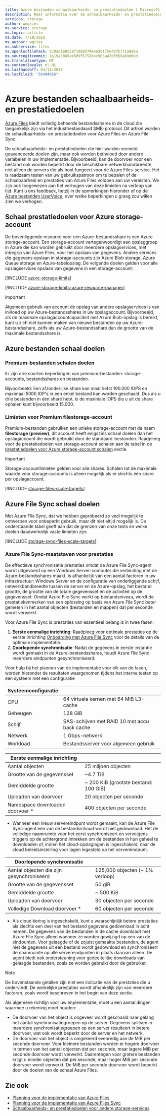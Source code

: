 ```yaml
---
title: Azure bestanden schaalbaarheids- en prestatiedoelen | Microsoft Docs
description: Meer informatie over de schaalbaarheids- en prestatiedoelen voor Azure Files, met inbegrip van de capaciteit, snelheid van aanvragen en bandbreedtelimieten voor binnenkomende en uitgaande.
services: storage
author: wmgries
ms.service: storage
ms.topic: article
ms.date: 7/19/2018
ms.author: wgries
ms.subservice: files
ms.openlocfilehash: 630ad1e0558fc089d79eee50175e497b771a0a8a
ms.sourcegitcommit: 1a19a5845ae5d9f5752b4c905a43bf959a60eb9d
ms.translationtype: MT
ms.contentlocale: nl-NL
ms.lasthandoff: 04/11/2019
ms.locfileid: "59494966"
---
```

# <a name="azure-files-scalability-and-performance-targets"></a>Azure bestanden schaalbaarheids- en prestatiedoelen

[Azure Files](storage-files-introduction.md) biedt volledig beheerde bestandsshares in de cloud die toegankelijk zijn via het industriestandaard SMB-protocol. Dit artikel worden de schaalbaarheids- en prestatiedoelen voor Azure Files en Azure File Sync.

De schaalbaarheids- en prestatiedoelen die hier worden vermeld geavanceerde doelen zijn, maar ook worden beïnvloed door andere variabelen in uw implementatie. Bijvoorbeeld, kan de doorvoer voor een bestand ook worden beperkt door de beschikbare netwerkbandbreedte, niet alleen de servers die als host fungeert voor de Azure Files-service. Het is raadzaam testen van uw gebruikspatroon om te bepalen of de schaalbaarheid en prestaties van Azure Files voldoen aan uw vereisten. We zijn ook toegewezen aan het verhogen van deze limieten na verloop van tijd. Kunt u ons feedback, hetzij in de opmerkingen hieronder of op de [Azure bestanden UserVoice](https://feedback.azure.com/forums/217298-storage/category/180670-files), over welke beperkingen u graag zou willen zien we verhogen.

## <a name="azure-storage-account-scale-targets"></a>Schaal prestatiedoelen voor Azure storage-account

De bovenliggende resource voor een Azure-bestandsshare is een Azure storage-account. Een storage-account vertegenwoordigt een opslaggroep in Azure die kan worden gebruikt door meerdere opslagservices, met inbegrip van Azure Files, voor het opslaan van gegevens. Andere services die gegevens opslaan in storage-accounts zijn Azure Blob storage, Azure Queue storage en Azure-tabelopslag. De volgende doelen gelden voor alle opslagservices opslaan van gegevens in een storage-account:

[!INCLUDE [azure-storage-limits](../../../includes/azure-storage-limits.md)]

[!INCLUDE [azure-storage-limits-azure-resource-manager](../../../includes/azure-storage-limits-azure-resource-manager.md)]

> [!Important]  
> Algemeen gebruik van account de opslag van andere opslagservices is van invloed op uw Azure-bestandsshares in uw opslagaccount. Bijvoorbeeld, als de maximale opslagaccountcapaciteit met Azure Blob-opslag is bereikt, kunt u zich niet kunnen maken van nieuwe bestanden op uw Azure-bestandsshare, zelfs als uw Azure-bestandsshare dan de grootte van de maximale bestandsshare is.

## <a name="azure-files-scale-targets"></a>Azure bestanden schaal doelen

### <a name="premium-files-scale-targets"></a>Premium-bestanden schalen doelen

Er zijn drie soorten beperkingen van premium-bestanden: storage-accounts, bestandsshares en bestanden.

Bijvoorbeeld: Een afzonderlijke share kan maar liefst 100.000 IOPS en maximaal 5000 IOP's in een enkel bestand kan worden geschaald. Dus als u drie bestanden in één share hebt, is de maximale IOPS die u uit de share ophalen kunt bijvoorbeeld 15.000.

### <a name="premium-filestorage-account-limits"></a>Limieten voor Premium filestorage-account

Premium-bestanden gebruiken een unieke storage-account met de naam **filestorage (preview)**, dit account heeft enigszins schaal doelen dan het opslagaccount die wordt gebruikt door de standaard-bestanden. Raadpleeg voor de prestatiedoelen van storage-account schalen aan de tabel in de [prestatiedoelen voor Azure storage-account schalen](#azure-storage-account-scale-targets) sectie.

> [!IMPORTANT]
> Storage-accountlimieten gelden voor alle shares. Schalen tot de maximale waarde voor storage-accounts is alleen mogelijk als er slechts één share per opslagaccount.

[!INCLUDE [storage-files-scale-targets](../../../includes/storage-files-scale-targets.md)]

## <a name="azure-file-sync-scale-targets"></a>Azure File Sync schaal doelen

Met Azure File Sync, dat we hebben geprobeerd zo veel mogelijk te ontwerpen voor onbeperkt gebruik, maar dit niet altijd mogelijk is. De onderstaande tabel geeft aan dat de grenzen van onze tests en welke doelen daadwerkelijk vaste limieten zijn:

[!INCLUDE [storage-sync-files-scale-targets](../../../includes/storage-sync-files-scale-targets.md)]

### <a name="azure-file-sync-performance-metrics"></a>Azure File Sync-maatstaven voor prestaties

De effectieve synchronisatie prestaties omdat de Azure File Sync-agent wordt uitgevoerd op een Windows Server-computer die verbinding met de Azure-bestandsshares maakt, is afhankelijk van een aantal factoren in uw infrastructuur: Windows Server en de configuratie van onderliggende schijf, netwerkbandbreedte tussen de server en de Azure-opslag, het bestand grootte, de grootte van de totale gegevensset en de activiteit op de gegevensset. Omdat Azure File Sync werkt op bestandsniveau, wordt de prestatiekenmerken van een oplossing op basis van Azure File Sync beter gemeten in het aantal objecten (bestanden en mappen) dat per seconde wordt verwerkt.

Voor Azure File Sync is prestaties van essentieel belang is in twee fasen:

1. **Eerste eenmalige inrichting**: Raadpleeg voor optimale prestaties op de eerste inrichting [Onboarding met Azure File Sync](storage-sync-files-deployment-guide.md#onboarding-with-azure-file-sync) voor de details van de optimale implementatie.
2. **Doorlopende synchronisatie**: Nadat de gegevens in eerste instantie wordt gemaakt in de Azure-bestandsshares, houdt Azure File Sync meerdere eindpunten gesynchroniseerd.

Voor hulp bij het plannen van de implementatie voor elk van de fasen, worden hieronder de resultaten waargenomen tijdens het interne testen op een systeem met een configuratie

| Systeemconfiguratie |  |
|-|-|
| CPU | 64 virtuele kernen met 64 MiB L3-cache |
| Geheugen | 128 GiB |
| Schijf | SAS-schijven met RAID 10 met accu back cache |
| Netwerk | 1 Gbps-netwerk |
| Workload | Bestandsserver voor algemeen gebruik|

| Eerste eenmalige inrichting  |  |
|-|-|
| Aantal objecten | 25 miljoen objecten |
| Grootte van de gegevensset| ~4.7 TiB |
| Gemiddelde grootte | ~ 200 KiB (grootste bestand: 100 GiB) |
| Uploaden van doorvoer | 20 objecten per seconde |
| Namespace downloaden doorvoer * | 400 objecten per seconde |

* Wanneer een nieuw servereindpunt wordt gemaakt, kan de Azure File Sync-agent een van de bestandsinhoud wordt niet gedownload. Het de volledige naamruimte voor het eerst synchroniseert en vervolgens triggers op de achtergrond intrekken om de bestanden in hun geheel te downloaden of, indien het cloud-opslaglagen is ingeschakeld, naar de cloud beleidsinstelling voor lagen ingesteld op het servereindpunt.

| Doorlopende synchronisatie  |   |
|-|--|
| Aantal objecten die zijn gesynchroniseerd| 125,000 objecten (~ 1% verloop) |
| Grootte van de gegevensset| 50 giB |
| Gemiddelde grootte | ~ 500 KiB |
| Uploaden van doorvoer | 30 objecten per seconde |
| Volledige Download doorvoer * | 60 objecten per seconde |

* Als cloud tiering is ingeschakeld, kunt u waarschijnlijk betere prestaties als slechts een deel van het bestand gegevens gedownload in acht nemen. De gegevens van de bestanden in de cache downloadt met Azure File Sync alleen wanneer ze worden gewijzigd op een van de eindpunten. Voor gelaagde of de zojuist gemaakte bestanden, de agent niet de gegevens uit een bestand wordt gedownload en synchroniseert de naamruimte op alle servereindpunten in plaats daarvan alleen. De agent biedt ook ondersteuning voor gedeeltelijke downloads van gelaagde bestanden, zoals ze worden gebruikt door de gebruiker. 

> [!Note]  
> De bovenstaande getallen zijn niet een indicatie van de prestaties die u ondervindt. De werkelijke prestaties wordt afhankelijk zijn van meerdere factoren, zoals wordt beschreven in het begin van deze sectie.

Als algemene richtlijn voor uw implementatie, moet u een aantal dingen waarmee u rekening moet houden:

- De doorvoer van het object is ongeveer wordt geschaald naar gelang het aantal synchronisatiegroepen op de server. Gegevens splitsen in meerdere synchronisatiegroepen op een server resulteert in betere doorvoer, wat ook wordt beperkt door de server en het netwerk.
- De doorvoer van het object is omgekeerd evenredig aan de MiB per seconde doorvoer. Voor kleinere bestanden worden er hogere doorvoer in termen van het aantal objecten dat per seconde, maar lagere MiB per seconde doorvoer wordt verwerkt. Daarentegen voor grotere bestanden krijgt u minder objecten dat per seconde, maar hoger MiB per seconde doorvoer wordt verwerkt. De MiB per seconde doorvoer wordt beperkt door de doelen van de schaal Azure Files.

## <a name="see-also"></a>Zie ook

- [Planning voor de implementatie van Azure Files](storage-files-planning.md)
- [Planning voor de implementatie van Azure Files Sync](storage-sync-files-planning.md)
- [Schaalbaarheids- en prestatiedoelen voor andere storage-services](../common/storage-scalability-targets.md)
